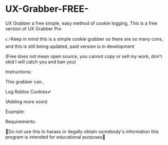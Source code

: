 # UX-Grabber-FREE-

UX Grabber a free simple, easy method of cookie logging, This is a free version of UX Grabber Pro

👉Keep in mind this is a simple cookie grabber so there are so many cons, and this is still being updated, paid version is in development

(Free does not mean open source, you cannot copy or sell my work, don't skid I will catch you and ban you)

Instructions:

This grabber can.. 

Log Roblox Cookies✔

(Adding more soon)

Example:

Requirements:














🔴Do not use this to harass or ilegally obtain somebody's information this program is intended for educational purposes🔴
